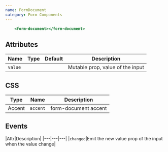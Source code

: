 ```yaml
---
name: FormDocument
category: Form Components
---
```


```form-document.html
    <form-document></form-document>
```

## Attributes

|Name|Type|Default|Description|
|---|---|---|---|
|`value`| |   |Mutable prop, value of the input|

## CSS

|Type|Name|Description|
|---|---|---|
|Accent|`accent`|form-document accent|


## Events
|Attr|Description|
|---|---|---|
|`changed`|Emit the new value prop of the input when the value change|